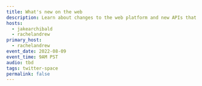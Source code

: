 ```yaml
---
title: What's new on the web
description: Learn about changes to the web platform and new APIs that you can use today.
hosts:
  - jakearchibald
  - rachelandrew
primary_host:
  - rachelandrew
event_date: 2022-08-09
event_time: 9AM PST
audio: tbd
tags: twitter-space
permalink: false
---
```

